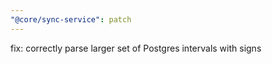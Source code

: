 ```yaml
---
"@core/sync-service": patch
---
```


fix: correctly parse larger set of Postgres intervals with signs
